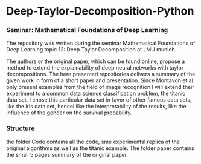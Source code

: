 # Deep-Taylor-Decomposition-Python
### Seminar: Mathematical Foundations of Deep Learning
The repository was written during the seminar Mathematical Foundations of Deep Learning topic 12: Deep Taylor Decomposition at LMU munich.

The authors or the original paper, which can be found online, propose a method to extend the explainability of deep neural networks with taylor decompositions. The here presented repositories delivers a summary of the given work in form of a short paper and presentation. Since Montavon et al. only present examples from the field of image recognition I will extend their experiment to a common data science classification problem, the titanic data set. I chose this particular data set in favor of  other famous data sets, like the iris data set, henceI like the interpretability of the results, like the influence of the gender on the survival probability.

### Structure
the folder Code contains all the code, sme experimental replica of the original algorithms as well as the titanic example.
The folder paper contains the small 5 pages summary of the original paper.

